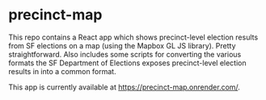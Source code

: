 # precinct-map

This repo contains a React app which shows precinct-level election results from SF elections on a map (using the Mapbox GL JS library). Pretty straightforward. Also includes some scripts for converting the various formats the SF Department of Elections exposes precinct-level election results in into a common format.

This app is currently available at https://precinct-map.onrender.com/.
